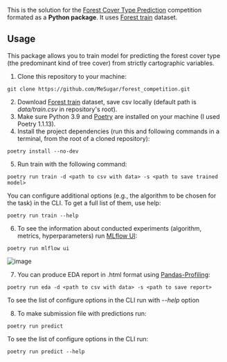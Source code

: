This is the solution for the [Forest Cover Type Prediction](https://www.kaggle.com/competitions/forest-cover-type-prediction/) competition formated as a **Python package**. It uses [Forest train](https://www.kaggle.com/competitions/forest-cover-type-prediction/data?select=train.csv) dataset.

## Usage
This package allows you to train model for predicting the forest cover type (the predominant kind of tree cover) from strictly cartographic variables.
1. Clone this repository to your machine:
```
git clone https://github.com/MeSugar/forest_competition.git
```
2. Download [Forest train](https://www.kaggle.com/competitions/forest-cover-type-prediction/data?select=train.csv) dataset, save csv locally (default path is *data/train.csv* in repository's root).
3. Make sure Python 3.9 and [Poetry](https://python-poetry.org/docs/) are installed on your machine (I used Poetry 1.1.13).
4. Install the project dependencies (run this and following commands in a terminal, from the root of a cloned repository):
```
poetry install --no-dev
```
5. Run train with the following command:
```
poetry run train -d <path to csv with data> -s <path to save trained model>
```
You can configure additional options (e.g., the algorithm to be chosen for the task) in the CLI. To get a full list of them, use help:
```
poetry run train --help
```
6. To see the information about conducted experiments (algorithm, metrics, hyperparameters) run [MLflow UI](https://mlflow.org/docs/latest/index.html):
```
poetry run mlflow ui
```
![image](https://user-images.githubusercontent.com/75207011/168317447-aba16bc1-32fb-4081-8b05-cfe2c65c9827.png)

7. You can produce EDA report in .html format using [Pandas-Profiling](https://github.com/ydataai/pandas-profiling):
```
poetry run eda -d <path to csv with data> -s <path to save report>
```
To see the list of configure options in the CLI run with *--help* option

8. To make submission file with predictions run:
```
poetry run predict
```
To see the list of configure options in the CLI run:
```
poetry run predict --help
```




